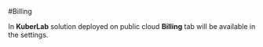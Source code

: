 #Billing

In <b>KuberLab</b> solution deployed on public cloud <b>Billing</b> tab will be available in the settings. 